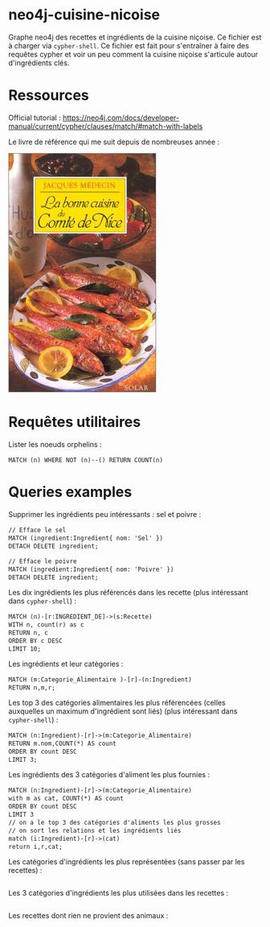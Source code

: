 # neo4j-cuisine-nicoise

Graphe neo4j des recettes et ingrédients de la cuisine niçoise. Ce fichier est à charger via ```cypher-shell```. Ce fichier est fait pour s'entraîner à faire des requêtes cypher et voir un peu comment la cuisine niçoise s'articule autour d'ingrédients clés.

# Ressources

Official tutorial : https://neo4j.com/docs/developer-manual/current/cypher/clauses/match/#match-with-labels

Le livre de référence qui me suit depuis de nombreuses année :

![La bonne cuisine du Comté de Nice, Jacques Médecin](img/couverture-livre.jpg "La bonne cuisine du Comté de Nice, Jacques Médecin, éd. SOLAR ISBN 2-263-02613-4")


# Requêtes utilitaires

Lister les noeuds orphelins :

```
MATCH (n) WHERE NOT (n)--() RETURN COUNT(n)
```


# Queries examples

Supprimer les ingrédients peu intéressants : sel et poivre :

```
// Efface le sel
MATCH (ingredient:Ingredient{ nom: 'Sel' })
DETACH DELETE ingredient;
```

```
// Efface le poivre
MATCH (ingredient:Ingredient{ nom: 'Poivre' })
DETACH DELETE ingredient;
```


Les dix ingrédients les plus référencés dans les recette (plus intéressant dans ```cypher-shell```) :

```
MATCH (n)-[r:INGREDIENT_DE]->(s:Recette)
WITH n, count(r) as c
RETURN n, c
ORDER BY c DESC
LIMIT 10;
```

Les ingrédients et leur catégories :

```
MATCH (m:Categorie_Alimentaire )-[r]-(n:Ingredient)
RETURN n,m,r;
```

Les top 3 des catégories alimentaires les plus référencées (celles auxquelles un maximum d'ingrédient sont liés) (plus intéressant dans ```cypher-shell```) :

```
MATCH (n:Ingredient)-[r]->(m:Categorie_Alimentaire)
RETURN m.nom,COUNT(*) AS count
ORDER BY count DESC
LIMIT 3;
```

Les ingrédients des 3 catégories d'aliment les plus fournies :

```
MATCH (n:Ingredient)-[r]->(m:Categorie_Alimentaire)
with m as cat, COUNT(*) AS count
ORDER BY count DESC
LIMIT 3
// on a le top 3 des catégories d'aliments les plus grosses
// on sort les relations et les ingrédients liés
match (i:Ingredient)-[r]->(cat)
return i,r,cat;
```




Les catégories d'ingrédients les plus représentées (sans passer par les recettes) :

```

```


Les 3 catégories d'ingrédients les plus utilisées dans les recettes :

```

```



Les recettes dont rien ne provient des animaux :

```
```



